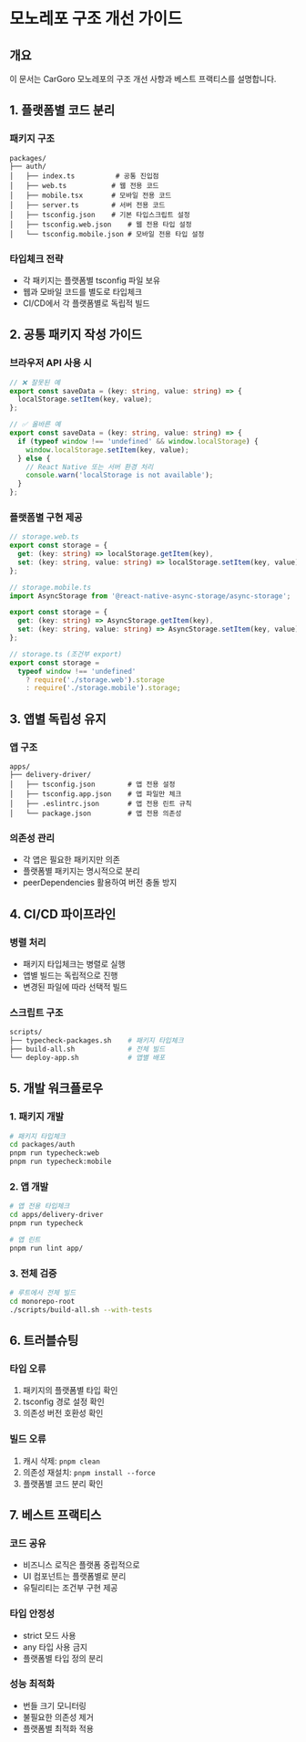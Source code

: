 # 모노레포 구조 개선 가이드

## 개요

이 문서는 CarGoro 모노레포의 구조 개선 사항과 베스트 프랙티스를 설명합니다.

## 1. 플랫폼별 코드 분리

### 패키지 구조

```
packages/
├── auth/
│   ├── index.ts          # 공통 진입점
│   ├── web.ts           # 웹 전용 코드
│   ├── mobile.tsx       # 모바일 전용 코드
│   ├── server.ts        # 서버 전용 코드
│   ├── tsconfig.json    # 기본 타입스크립트 설정
│   ├── tsconfig.web.json    # 웹 전용 타입 설정
│   └── tsconfig.mobile.json # 모바일 전용 타입 설정
```

### 타입체크 전략

- 각 패키지는 플랫폼별 tsconfig 파일 보유
- 웹과 모바일 코드를 별도로 타입체크
- CI/CD에서 각 플랫폼별로 독립적 빌드

## 2. 공통 패키지 작성 가이드

### 브라우저 API 사용 시

```typescript
// ❌ 잘못된 예
export const saveData = (key: string, value: string) => {
  localStorage.setItem(key, value);
};

// ✅ 올바른 예
export const saveData = (key: string, value: string) => {
  if (typeof window !== 'undefined' && window.localStorage) {
    window.localStorage.setItem(key, value);
  } else {
    // React Native 또는 서버 환경 처리
    console.warn('localStorage is not available');
  }
};
```

### 플랫폼별 구현 제공

```typescript
// storage.web.ts
export const storage = {
  get: (key: string) => localStorage.getItem(key),
  set: (key: string, value: string) => localStorage.setItem(key, value),
};

// storage.mobile.ts
import AsyncStorage from '@react-native-async-storage/async-storage';

export const storage = {
  get: (key: string) => AsyncStorage.getItem(key),
  set: (key: string, value: string) => AsyncStorage.setItem(key, value),
};

// storage.ts (조건부 export)
export const storage =
  typeof window !== 'undefined'
    ? require('./storage.web').storage
    : require('./storage.mobile').storage;
```

## 3. 앱별 독립성 유지

### 앱 구조

```
apps/
├── delivery-driver/
│   ├── tsconfig.json        # 앱 전용 설정
│   ├── tsconfig.app.json    # 앱 파일만 체크
│   ├── .eslintrc.json       # 앱 전용 린트 규칙
│   └── package.json         # 앱 전용 의존성
```

### 의존성 관리

- 각 앱은 필요한 패키지만 의존
- 플랫폼별 패키지는 명시적으로 분리
- peerDependencies 활용하여 버전 충돌 방지

## 4. CI/CD 파이프라인

### 병렬 처리

- 패키지 타입체크는 병렬로 실행
- 앱별 빌드는 독립적으로 진행
- 변경된 파일에 따라 선택적 빌드

### 스크립트 구조

```bash
scripts/
├── typecheck-packages.sh    # 패키지 타입체크
├── build-all.sh             # 전체 빌드
└── deploy-app.sh            # 앱별 배포
```

## 5. 개발 워크플로우

### 1. 패키지 개발

```bash
# 패키지 타입체크
cd packages/auth
pnpm run typecheck:web
pnpm run typecheck:mobile
```

### 2. 앱 개발

```bash
# 앱 전용 타입체크
cd apps/delivery-driver
pnpm run typecheck

# 앱 린트
pnpm run lint app/
```

### 3. 전체 검증

```bash
# 루트에서 전체 빌드
cd monorepo-root
./scripts/build-all.sh --with-tests
```

## 6. 트러블슈팅

### 타입 오류

1. 패키지의 플랫폼별 타입 확인
2. tsconfig 경로 설정 확인
3. 의존성 버전 호환성 확인

### 빌드 오류

1. 캐시 삭제: `pnpm clean`
2. 의존성 재설치: `pnpm install --force`
3. 플랫폼별 코드 분리 확인

## 7. 베스트 프랙티스

### 코드 공유

- 비즈니스 로직은 플랫폼 중립적으로
- UI 컴포넌트는 플랫폼별로 분리
- 유틸리티는 조건부 구현 제공

### 타입 안정성

- strict 모드 사용
- any 타입 사용 금지
- 플랫폼별 타입 정의 분리

### 성능 최적화

- 번들 크기 모니터링
- 불필요한 의존성 제거
- 플랫폼별 최적화 적용
